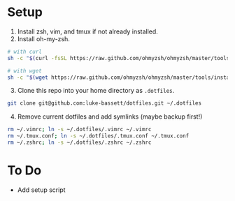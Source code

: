 # Setup
1. Install zsh, vim, and tmux if not already installed. 
2. Install oh-my-zsh.
```sh
# with curl
sh -c "$(curl -fsSL https://raw.github.com/ohmyzsh/ohmyzsh/master/tools/install.sh)"

# with wget
sh -c "$(wget https://raw.github.com/ohmyzsh/ohmyzsh/master/tools/install.sh -O -)"
```
3. Clone this repo into your home directory as `.dotfiles`.
```sh
git clone git@github.com:luke-bassett/dotfiles.git ~/.dotfiles
```
4. Remove current dotfiles and add symlinks (maybe backup first!)
```sh
rm ~/.vimrc; ln -s ~/.dotfiles/.vimrc ~/.vimrc
rm ~/.tmux.conf; ln -s ~/.dotfiles/.tmux.conf ~/.tmux.conf
rm ~/.zshrc; ln -s ~/.dotfiles/.zshrc ~/.zshrc
```

# To Do
- Add setup script
